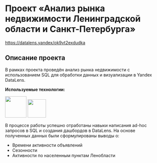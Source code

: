 # Проект «Анализ рынка недвижимости Ленинградской области и Санкт-Петербурга»
https://datalens.yandex/ok9vt2exdudka
## Описание проекта

В рамках проекта проведён анализ рынка недвижимости с использованием SQL для обработки данных и визуализации в Yandex DataLens.

**Используемые технологии:**

<img src="https://user-images.githubusercontent.com/81221395/146988241-e9b117b4-745a-4d71-bc41-752e6f04f2b2.png" width="70"> <img src="https://camo.githubusercontent.com/8ddd7494a3ede9c280431b4d3ab2df479446f829d23ae192d3efa63400c0d85f/68747470733a2f2f617661746172732e6d64732e79616e6465782e6e65742f693f69643d35363436613838626337356635333037323665663964313362313935336138655f6c2d31303431343538322d696d616765732d7468756d6273266e3d3133" width="60">

В процессе работы успешно отработаны навыки написания ad-hoc запросов в SQL и создания дашбордов в DataLens. На основе полученных данных были сформулированы выводы о:

- Времени активности объявлений
- Сезонности
- Активности по населенным пунктам Ленобласти
